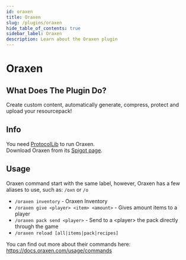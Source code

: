 ```yaml
---
id: oraxen
title: Oraxen
slug: /plugins/oraxen
hide_table_of_contents: true
sidebar_label: Oraxen
description: Learn about the Oraxen plugin
---
```


# Oraxen

## What Does The Plugin Do?

Create custom content, automatically generate, compress, protect and upload your resourcepack!

## Info

You need [ProtocolLib](https://www.spigotmc.org/resources/protocollib.1997/) to run Oraxen.  
Download Oraxen from its [Spigot page](https://www.spigotmc.org/resources/oraxen.72448/).

## Usage
Oraxen command start with the same label, however, Oraxen has a few aliases to use, such as: `/oxn` or `/o`

- `/oraxen inventory` - Oraxen Inventory
- `/oraxen give <player> <item> <amount>` - Gives amount items to a player
- `/oraxen pack send <player>` - Send to a \<player> the pack directly through the game
- `/oraxen reload [all|items|pack|recipes]`

You can find out more about their commands here: https://docs.oraxen.com/usage/commands
